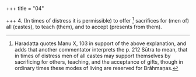 +++
title = "04"

+++
4. (In times of distress it is permissible) to offer [^4]  sacrifices for (men of) all (castes), to teach (them), and to accept (presents from them).


[^4]:  Haradatta quotes Manu X, 103 in support of the above explanation, and adds that another commentator interprets the p. 212 Sūtra to mean, that in times of distress men of all castes may support themselves by sacrificing for others, teaching, and the acceptance of gifts, though in ordinary times these modes of living are reserved for Brāhmaṇas.
